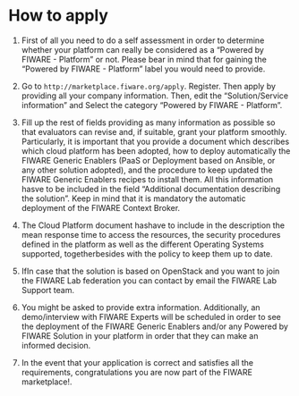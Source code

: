 <h1>How to apply</h1>

1.  First of all you need to do a self assessment in order to determine whether your platform can really be considered
    as a “Powered by FIWARE - Platform” or not. Please bear in mind that for gaining the “Powered by FIWARE - Platform”
    label you would need to provide.

2.  Go to `http://marketplace.fiware.org/apply`. Register. Then apply by providing all your company information. Then,
    edit the “Solution/Service information” and Select the category “Powered by FIWARE - Platform”.

3.  Fill up the rest of fields providing as many information as possible so that evaluators can revise and, if suitable,
    grant your platform smoothly. Particularly, it is important that you provide a document which describes which cloud
    platform has been adopted, how to deploy automatically the FIWARE Generic Enablers (PaaS or Deployment based on
    Ansible, or any other solution adopted), and the procedure to keep updated the FIWARE Generic Enablers recipes to
    install them. All this information hasve to be included in the field “Additional documentation describing the
    solution”. Keep in mind that it is mandatory the automatic deployment of the FIWARE Context Broker.

4.  The Cloud Platform document hashave to include in the description the mean response time to access the resources,
    the security procedures defined in the platform as well as the different Operating Systems supported,
    togetherbesides with the policy to keep them up to date.

5.  IfIn case that the solution is based on OpenStack and you want to join the FIWARE Lab federation you can contact by
    email the FIWARE Lab Support team.

6.  You might be asked to provide extra information. Additionally, an demo/interview with FIWARE Experts will be
    scheduled in order to see the deployment of the FIWARE Generic Enablers and/or any Powered by FIWARE Solution in
    your platform in order that they can make an informed decision.

7.  In the event that your application is correct and satisfies all the requirements, congratulations you are now part
    of the FIWARE marketplace!.
